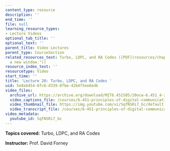 ```yaml
---
content_type: resource
description: ''
end_time: ''
file: null
learning_resource_types:
- Lecture Videos
optional_tab_title: ''
optional_text: ''
parent_title: Video Lectures
parent_type: CourseSection
related_resources_text: Turbo, LDPC, and RA Codes ([PDF](resources/chap13 "Open in
  a new window."))
resource_index_text: ''
resourcetype: Video
start_time: ''
title: 'Lecture 20: Turbo, LDPC, and RA Codes '
uid: 5e8ab454-8fc6-d339-0fbe-42b4f5ee6edb
video_files:
  archive_url: https://archive.org/download/MIT6.451S05/20ocw-6.451_4-261-25apr2005-220k.mp4
  video_captions_file: /courses/6-451-principles-of-digital-communication-ii-spring-2005/d7956bfb290f57f7a0ed5acd5450e32e_520074.vtt
  video_thumbnail_file: https://img.youtube.com/vi/SqfNSRi7_bc/default.jpg
  video_transcript_file: /courses/6-451-principles-of-digital-communication-ii-spring-2005/8134f1377b33d7b320a2ce03c0b542aa_520074.pdf
video_metadata:
  youtube_id: SqfNSRi7_bc
---
```


**Topics covered:** Turbo, LDPC, and RA Codes

**Instructor:** Prof. David Forney